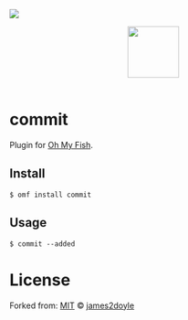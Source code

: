 ![][license-badge]

<div align="center">
  <a href="http://github.com/oh-my-fish/oh-my-fish">
    <img width=90px  src="https://cloud.githubusercontent.com/assets/8317250/8510172/f006f0a4-230f-11e5-98b6-5c2e3c87088f.png">
  </a>
</div>
<br>

# commit

Plugin for [Oh My Fish][omf-link].

## Install

```fish
$ omf install commit
```


## Usage

```fish
$ commit --added
```

# License

Forked from: [MIT][mit] © [james2doyle][author]


[mit]:            http://opensource.org/licenses/MIT
[author]:         http://github.com/james2doyle
[omf-link]:       https://www.github.com/oh-my-fish/oh-my-fish

[license-badge]:  https://img.shields.io/badge/license-MIT-007EC7.svg?style=flat-square
